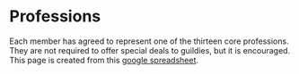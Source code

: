 # Professions

Each member has agreed to represent one of the thirteen core professions. They are not required to offer special deals to guildies, but it is encouraged. This page is created from this [google spreadsheet](https://docs.google.com/spreadsheets/d/1dwshW3o1kXcFC4gvCUXi9p6NmxoDLL2IvOkKu9acHLE/).
